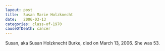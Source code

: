 ```yaml
---
layout: post
title:  Susan Marie Holzknecht
date:   2006-03-13
categories: class-of-1970
causeOfDeath: cancer
---
```

Susan, aka Susan Holzknecht Burke, died on March 13, 2006. She was 53.
